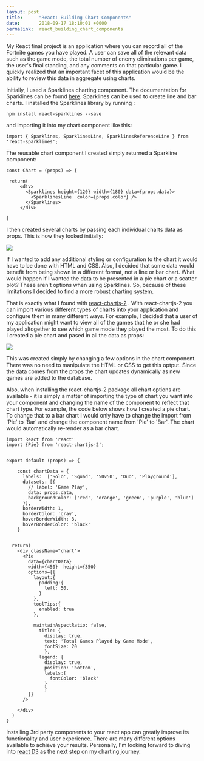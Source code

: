 ```yaml
---
layout: post
title:      "React: Building Chart Components"
date:       2018-09-17 18:10:01 +0000
permalink:  react_building_chart_components
---
```



My React final project is an application where you can record all of the Fortnite games you have played. A user can save all of the relevant data such as the game mode, the total number of enemy eliminations per game, the user's final standing, and any comments on that particular game.  I quickly realized that an important facet of this application would be the ability to review this data in aggregate using charts.    

Initially, I used a Sparklines charting component. The documentation for Sparklines can be found [here](https://www.npmjs.com/package/react-sparklines).  Sparklines can be used to create line and bar charts. I installed the Sparklines library by running :
```
npm install react-sparklines --save
```
and importing it into my chart component like this: 
```
import { Sparklines, SparklinesLine, SparklinesReferenceLine } from 'react-sparklines';
```

The reusable chart component I created simply returned a Sparkline component:

```
const Chart = (props) => {
 
 return(
     <div>
       <Sparklines height={120} width={180} data={props.data}>
         <SparklinesLine  color={props.color} />
       </Sparklines>
     </div>
		 
}		 
```

I then created several charts by passing each individual charts data as props. This is how they looked initially:

![](https://i.imgur.com/rdu8Ylz.png)

If I wanted to add any additional styling or configuration to the chart it would have to be done with HTML and CSS.  Also, I decided that some data would benefit from being shown in a different format, not a line or bar chart.  What would happen if I wanted the data to be presented in a pie chart or a scatter plot? These aren't options when using Sparklines. So, because of these limitations I decided to find a more robust charting system.

That is exactly what I found with [react-chartjs-2](https://github.com/jerairrest/react-chartjs-2) .
With react-chartjs-2 you can import various different types of charts into your application and configure them in many different ways. For example, I decided that a user of my application might want to view all of the games that he or she had played altogether to see which game mode they played the most.  To do this I created a pie chart and pased in all the data as props:

![](https://i.imgur.com/qFyxKYC.png)

This was created simply by changing a few options in the chart component. There was no need to manipulate the HTML or CSS to get this optput. Since the data comes from the props the chart updates dynamically as new games are added to the database. 

Also, when installing the react-chartjs-2 package all chart options are available - it is simply a matter of importing the type of chart you want into your component and changing the name of the component to reflect that chart type.  For example, the code below shows how I created a pie chart.  To change that to a bar chart I would only have to change the import from 'Pie' to 'Bar' and change the component name from 'Pie' to 'Bar'. The chart would automatically re-render as a bar chart.

```
import React from 'react'
import {Pie} from 'react-chartjs-2';


export default (props) => {

    const chartData = {
      labels:  ['Solo', 'Squad', '50v50', 'Duo', 'Playground'],
      datasets: [{
        // label: 'Game Play',
        data: props.data,
        backgroundColor: ['red', 'orange', 'green', 'purple', 'blue']
      }],
      borderWidth: 1,
      borderColor: 'gray',
      hoverBorderWidth: 3,
      hoverBorderColor: 'black'
    }


  return(
    <div className="chart">
      <Pie
        data={chartData}
        width={450}  height={350}
        options={{
          layout:{
            padding:{
              left: 50,
            }
          },
          toolTips:{
            enabled: true
          },

          maintainAspectRatio: false,
            title: {
              display: true,
              text: 'Total Games Played by Game Mode',
              fontSize: 20
              },
            legend: {
              display: true,
              position: 'bottom',
              labels:{
                fontColor: 'black'
              }
              }
        }}
      />

    </div>
  )
}

```

Installing 3rd party components to your react app can greatly improve its functionality and user experience. There are many different options available to achieve your results.  Personally, I'm looking forward to diving into [react D3](http://www.reactd3.org/) as the next step on my charting journey.



